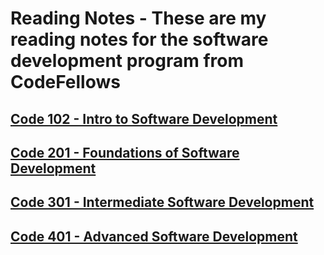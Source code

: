 # Reading Notes - These are my reading notes for the software development program from CodeFellows

## [Code 102 - Intro to Software Development](102/TableOfContents.md)

## [Code 201 - Foundations of Software Development](201/TableOfContents.md)

## [Code 301 - Intermediate Software Development](301/TableOfContents.md)

## [Code 401 - Advanced Software Development](401/TableOfContents.md)
